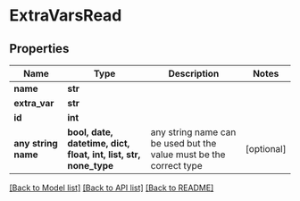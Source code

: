 # ExtraVarsRead


## Properties
Name | Type | Description | Notes
------------ | ------------- | ------------- | -------------
**name** | **str** |  |
**extra_var** | **str** |  |
**id** | **int** |  |
**any string name** | **bool, date, datetime, dict, float, int, list, str, none_type** | any string name can be used but the value must be the correct type | [optional]

[[Back to Model list]](../README.md#documentation-for-models) [[Back to API list]](../README.md#documentation-for-api-endpoints) [[Back to README]](../README.md)
